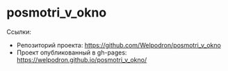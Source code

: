 # posmotri_v_okno

Ссылки:
- Репозиторий проекта: https://github.com/Welpodron/posmotri_v_okno
- Проект опубликованный в gh-pages: https://welpodron.github.io/posmotri_v_okno/
